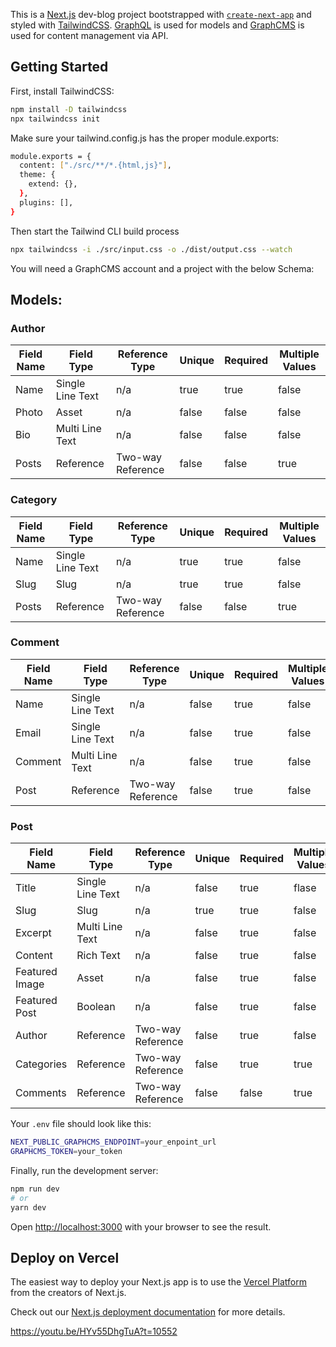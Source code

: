This is a [Next.js](https://nextjs.org/) dev-blog project bootstrapped with [`create-next-app`](https://github.com/vercel/next.js/tree/canary/packages/create-next-app) and styled with [TailwindCSS](https://tailwindcss.com/). [GraphQL](https://graphql.org/) is used for models and [GraphCMS](https://graphcms.com/) is used for content management via API.

## Getting Started

First, install TailwindCSS:

```bash
npm install -D tailwindcss
npx tailwindcss init
```

Make sure your tailwind.config.js has the proper module.exports:

```bash
module.exports = {
  content: ["./src/**/*.{html,js}"],
  theme: {
    extend: {},
  },
  plugins: [],
}
```

Then start the Tailwind CLI build process
```bash
npx tailwindcss -i ./src/input.css -o ./dist/output.css --watch
```

You will need a GraphCMS account and a project with the below Schema:

## Models:

### Author
| Field Name | Field Type | Reference Type | Unique | Required | Multiple Values |
| --- | --- | ---| --- | --- | --- |
| Name | Single Line Text | n/a | true | true | false |
| Photo | Asset | n/a | false | false | false |
| Bio | Multi Line Text | n/a | false | false | false |
| Posts | Reference | Two-way Reference | false | false | true|

### Category

| Field Name | Field Type | Reference Type | Unique | Required | Multiple Values |
| --- | --- | ---| --- | --- | --- |
| Name | Single Line Text | n/a | true | true | false |
| Slug | Slug | n/a | true | true | false |
| Posts | Reference | Two-way Reference | false | false | true |

### Comment

| Field Name | Field Type | Reference Type | Unique | Required | Multiple Values |
| --- | --- | ---| --- | --- | --- |
| Name | Single Line Text | n/a | false | true | false|
| Email | Single Line Text | n/a | false | true | false |
| Comment | Multi Line Text | n/a | false | true | false |
| Post | Reference | Two-way Reference | false | true | false |

### Post

| Field Name | Field Type | Reference Type | Unique | Required | Multiple Values |
| --- | --- | ---| --- | --- | --- |
| Title | Single Line Text | n/a | false | true | flase |
| Slug | Slug | n/a | true | true | false |
| Excerpt | Multi Line Text | n/a | false | true | false |
| Content | Rich Text | n/a | false | true | false |
| Featured Image | Asset | n/a | false | true | false |
| Featured Post | Boolean | n/a | false | true | false |
| Author | Reference | Two-way Reference | false | true | false |
| Categories | Reference | Two-way Reference | false | true | true |
| Comments | Reference | Two-way Reference | false | false | true |

Your `.env` file should look like this:

```bash
NEXT_PUBLIC_GRAPHCMS_ENDPOINT=your_enpoint_url
GRAPHCMS_TOKEN=your_token
```
Finally, run the development server:

```bash
npm run dev
# or
yarn dev
```

Open [http://localhost:3000](http://localhost:3000) with your browser to see the result.



## Deploy on Vercel

The easiest way to deploy your Next.js app is to use the [Vercel Platform](https://vercel.com/new?utm_medium=default-template&filter=next.js&utm_source=create-next-app&utm_campaign=create-next-app-readme) from the creators of Next.js.

Check out our [Next.js deployment documentation](https://nextjs.org/docs/deployment) for more details.

https://youtu.be/HYv55DhgTuA?t=10552
